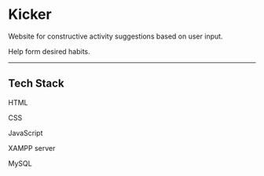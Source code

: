 # Kicker
Website for constructive activity suggestions based on user input.

Help form desired habits.

<hr/>

## Tech Stack
HTML

CSS

JavaScript

XAMPP server

MySQL
